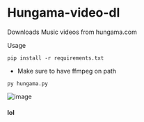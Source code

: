 # Hungama-video-dl
Downloads Music videos from hungama.com    

Usage
```
pip install -r requirements.txt
```
- Make sure to have ffmpeg on path
```
py hungama.py
```
![image](https://user-images.githubusercontent.com/67633271/178118254-1c2c42b2-4cf5-4bc4-a6bc-dd842916e0b5.png)

#### lol
